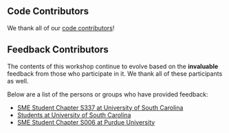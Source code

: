 ## Code Contributors

We thank all of our [code contributors](https://github.com/smevirtual/python_fundamentals_workshop/graphs/contributors)!

## Feedback Contributors

The contents of this workshop continue to evolve based on the **invaluable** feedback from those who participate in it.
We thank all of these participants as well.

Below are a list of the persons or groups who have provided feedback:

* [SME Student Chapter S337 at University of South Carolina](https://sc.edu/study/colleges_schools/engineering_and_computing/supportservices/organizations/)
* [Students at University of South Carolina](http://www.sc.edu/)
* [SME Student Chapter S006 at Purdue University](http://www.purdue.edu/)